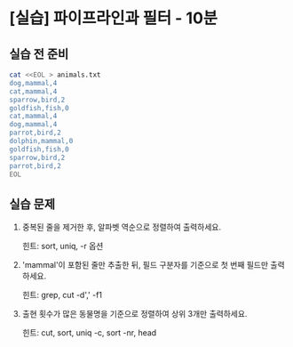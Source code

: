 
# [실습] 파이프라인과 필터 - 10분

## 실습 전 준비

```bash
cat <<EOL > animals.txt
dog,mammal,4
cat,mammal,4
sparrow,bird,2
goldfish,fish,0
cat,mammal,4
dog,mammal,4
parrot,bird,2
dolphin,mammal,0
goldfish,fish,0
sparrow,bird,2
parrot,bird,2
EOL
```

## 실습 문제

1. 중복된 줄을 제거한 후, 알파벳 역순으로 정렬하여 출력하세요.

    힌트: sort, uniq, -r 옵션

2. 'mammal'이 포함된 줄만 추출한 뒤, 필드 구분자를 기준으로 첫 번째 필드만 출력하세요.

    힌트: grep, cut -d',' -f1

3. 출현 횟수가 많은 동물명을 기준으로 정렬하여 상위 3개만 출력하세요.

    힌트: cut, sort, uniq -c, sort -nr, head

